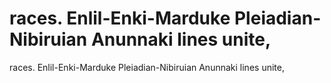 # races. Enlil-Enki-Marduke Pleiadian-Nibiruian Anunnaki lines unite,

races. Enlil-Enki-Marduke Pleiadian-Nibiruian Anunnaki lines unite,